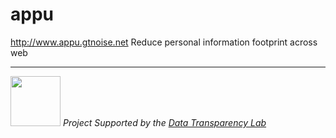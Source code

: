 appu
====

http://www.appu.gtnoise.net
Reduce personal information footprint across web

<hr>
<img width="80px" height="80px" src="http://datatransparencylab.github.io/images/badge.png"/> <i>Project Supported by the <a href="http://datatransparencylab.org">Data Transparency Lab</a></i>

